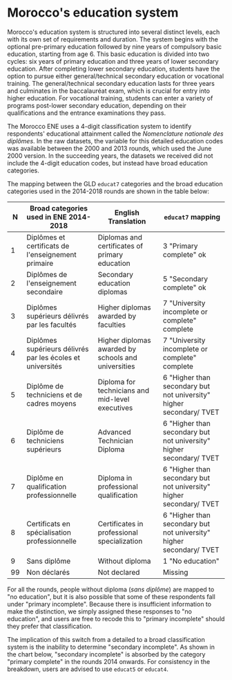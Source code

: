 # Morocco's education system

Morocco's education system is structured into several distinct levels, each with its own set of requirements and duration. The system begins with the optional pre-primary education followed by nine years of compulsory basic education, starting from age 6. This basic education is divided into two cycles: six years of primary education and three years of lower secondary education. After completing lower secondary education, students have the option to pursue either general/technical secondary education or vocational training. The general/technical secondary education lasts for three years and culminates in the baccalauréat exam, which is crucial for entry into higher education. For vocational training, students can enter a variety of programs post-lower secondary education, depending on their qualifications and the entrance examinations they pass.

The Morocco ENE uses a 4-digit classification system to identify respondents' educational attainment called the *Nomenclature nationale des diplômes*. In the raw datasets, the variable for this detailed education codes was available between the 2000 and 2013 rounds, which used the June 2000 version. In the succeeding years, the datasets we received did not include the 4-digit education codes, but instead have broad education categories.

The mapping between the GLD `educat7` categories and the broad education categories used in the 2014-2018 rounds are shown in the table below:

| N | Broad categories used in ENE 2014-2018 | English Translation | `educat7` mapping |
|---|----------------------------|---------------------|--------------------------|
| 1 | Diplômes et certificats de l'enseignement primaire | Diplomas and certificates of primary education | 3 "Primary complete" ok |
| 2 | Diplômes de l'enseignement secondaire | Secondary education diplomas | 5 "Secondary complete" ok |
| 3 | Diplômes supérieurs délivrés par les facultés | Higher diplomas awarded by faculties | 7 "University incomplete or complete" complete |
| 4 | Diplômes supérieurs délivrés par les écoles et universités | Higher diplomas awarded by schools and universities | 7 "University incomplete or complete" complete |
| 5 | Diplôme de techniciens et de cadres moyens | Diploma for technicians and mid-level executives | 6 "Higher than secondary but not university" higher secondary/ TVET |
| 6 | Diplôme de techniciens supérieurs | Advanced Technician Diploma | 6 "Higher than secondary but not university" higher secondary/ TVET |
| 7 | Diplôme en qualification professionnelle | Diploma in professional qualification | 6 "Higher than secondary but not university" higher secondary/ TVET |
| 8 | Certificats en spécialisation professionnelle | Certificates in professional specialization | 6 "Higher than secondary but not university" higher secondary/ TVET |
| 9 | Sans diplôme | Without diploma | 1 "No education" |
| 99 | Non déclarés | Not declared | Missing |

For all the rounds, people without diploma (*sans diplôme*) are mapped to "no education", but it is also possible that some of these respondents fall under "primary incomplete". Because there is insufficient information to make the distinction, we simply assigned these responses to "no education", and users are free to recode this to "primary incomplete" should they prefer that classification. 

The implication of this switch from a detailed to a broad classification system is the inability to determine "secondary incomplete". As shown in the chart below, "secondary incomplete" is absorbed by the category "primary complete" in the rounds 2014 onwards. For consistency in the breakdown, users are advised to use `educat5` or `educat4`.

